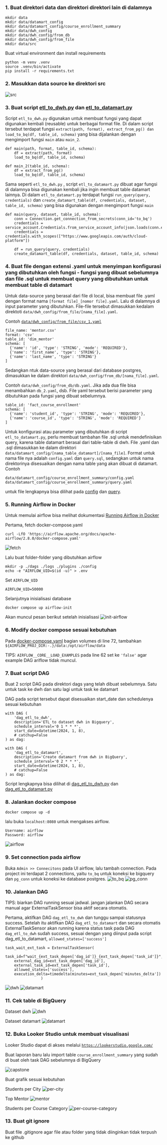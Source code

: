 ### 1. Buat direktori data dan direktori direktori lain di dalamnya
```
mkdir data
mkdir data/datamart_config
mkdir data/datamart_config/course_enrollment_summary
mkdir data/dwh_config
mkdir data/dwh_config/from_db
mkdir data/dwh_config/from_file
mkdir data/src
```

Buat virtual environment dan install requirements 
```
python -m venv .venv
source .venv/bin/activate
pip install -r requirements.txt
```

### 2. Masukkan data source ke direktori src
![src](imgs/src.png)

### 3. Buat script [etl_to_dwh.py](data/etl_to_dwh.py) dan [etl_to_datamart.py](data/etl_to_datamart.py)

Script ```etl_to_dwh.py``` digunakan untuk membuat fungsi yang dapat digunakan kembali (reusable) untuk berbagai format file. Di dalam script tersebut terdapat fungsi ```extract(path, format), extract_from_pg() dan load_to_bq(df, table_id, schema)``` yang bisa dijalankan dengan mengimport fungsi ```main``` atau ```main_2```.

```
def main(path, format, table_id, schema):
    df = extract(path, format)
    load_to_bq(df, table_id, schema)

def main_2(table_id, schema):
    df = extract_from_pg()
    load_to_bq(df, table_id, schema)
```

Sama seperti ```etl_to_dwh.py``` , script ```etl_to_datamart.py``` dibuat agar fungsi di dalamnya bisa digunakan kembali jika ingin membuat table datamart lainnya. Di dalam ```etl_to_datamart.py``` terdapat fungsi ```run_query(query, credentials)``` dan ```create_datamart_table(df, credentials, dataset, table_id, schema)``` yang bisa digunakan dengan mengimport fungsi ```main```
```
def main(query, dataset, table_id, schema):
    conn = Connection.get_connection_from_secrets(conn_id='to_bq')
    credentials = service_account.Credentials.from_service_account_info(json.loads(conn.extra_dejson['keyfile_dict']))
    credentials = credentials.with_scopes(["https://www.googleapis.com/auth/cloud-platform"])
    
    df = run_query(query, credentials)
    create_datamart_table(df, credentials, dataset, table_id, schema)
```

### 4. Buat file dengan extensi .yaml untuk menyimpan konfigurasi yang dibutuhkan oleh fungsi - fungsi yang dibuat sebelumnya dan file .sql untuk membuat query yang dibutuhkan untuk membuat table di datamart

Untuk data-source yang berasal dari file di local, bisa membuat file .yaml dengan format nama ```[format file]_[nomor file].yaml```. Lalu di dalamnya di input parameter yang dibutuhkan. File-file tersebut dimasukkan kedalam direktoti ```data/dwh_config/from_file/[nama_file].yaml```.

Contoh [```data/dwh_config/from_file/csv_1.yaml```](data/dwh_config/from_file/csv_1.yaml)

```
file_name: 'mentor.csv'
format: 'csv'
table_id: 'dim_mentor'
schema: [
  {'name': 'id', 'type': 'STRING', 'mode': 'REQUIRED'},
  {'name': 'first_name', 'type': 'STRING'},
  {'name': 'last_name', 'type': 'STRING'}
]
```

Sedangkan ntuk data-source yang berasal dari database postgres, dimasukkan ke dalam direktori ```data/dwh_config/from_db/[nama_file].yaml```.

Contoh ```data/dwh_config/from_db/db.yaml```. Jika ada dua file bisa menambahkan ```db_2.yaml```, dsb. File yaml tersebut berisi parameter yang dibutuhkan pada fungsi yang dibuat sebelumnya.

```
table_id: 'fact_course_enrollment'
schema: [
  {'name': 'student_id', 'type': 'STRING', 'mode': 'REQUIRED'},
  {'name': 'course_id', 'type': 'STRING', 'mode': 'REQUIRED'}
]
```

Untuk konfigurasi atau parameter yang dibutuhkan di script ```etl_to_datamart.py```, perlu membuat tambahan file .sql untuk mendefinisikan query, karena table datamart berasal dari table-table di dwh. File .yaml dan .sql dimasukkan ke dalam direktori ```data/datamart_config/[nama_table_datamart]/[nama_file]```. Format untuk nama file nya adalah ```config.yaml``` dan ```query.sql```, sedangkan untuk nama direktorinya disesuaikan dengan nama table yang akan dibuat di datamart.
Contoh

```
data/datamart_config/course_enrollment_summary/config.yaml
data/datamart_config/course_enrollment_summary/query.yaml
```
untuk file lengkapnya bisa dilihat pada [config](data/datamart_config/course_enrollment_summary/config.yaml) dan [query](data/datamart_config/course_enrollment_summary/query.yaml).

### 5. Running Airflow in Docker

Untuk memulai airflow bisa melihat dokumentasi [Running Airflow in Docker](https://airflow.apache.org/docs/apache-airflow/stable/howto/docker-compose/index.html)

Pertama, fetch docker-compose.yaml
```
curl -LfO 'https://airflow.apache.org/docs/apache-airflow/2.8.0/docker-compose.yaml'
```
![fetch](imgs/fetch.png)

Lalu buat folder-folder yang dibutuhkan airflow
```
mkdir -p ./dags ./logs ./plugins ./config
echo -e "AIRFLOW_UID=$(id -u)" > .env
```
Set ```AIRFLOW_UID```
```
AIRFLOW_UID=50000
```
Selanjutnya inisialisasi database
```
docker compose up airflow-init
```
Akan muncul pesan berikut setelah inisialisasi
![init-airflow](imgs/init.png)

### 6. Modify docker compose sesuai kebutuhan

Pada [docker-compose.yaml](docker-compose.yaml) bagian volumes di line 72, tambahkan ```${AIRFLOW_PROJ_DIR:-.}/data:/opt/airflow/data```

TIPS: ```AIRFLOW__CORE__LOAD_EXAMPLES``` pada line 62 set ke ```'false'``` agar example DAG ariflow tidak muncul.

### 7. Buat script DAG

Buat 2 script DAG pada direktori dags yang telah dibuat sebelumnya. Satu untuk task ke dwh dan satu lagi untuk task ke datamart

DAG pada script tersebut dapat disesuaikan start_date dan schedulenya sesuai kebutuhan
```
with DAG (
    'dag_etl_to_dwh',
    description='ETL to dataset dwh in Bigquery',
    schedule_interval='0 1 * * *',
    start_date=datetime(2024, 1, 8),
    # catchup=False
) as dag:
```
```
with DAG (
    'dag_etl_to_datamart',
    description='Create datamart from dwh in BigQuery',
    schedule_interval='0 2 * * *',
    start_date=datetime(2024, 1, 8),
    # catchup=False
) as dag:
```
Script lengkapnya bisa dilihat di [dag_etl_to_dwh.py](dags/dag_etl_to_dwh.py) dan [dag_etl_to_datamart.py](dags/dag_etl_to_datamart.py)

### 8. Jalankan docker compose
```
docker compose up -d
```
lalu buka ```localhost:8080``` untuk mengakses airflow. 
```
Username: airflow
Password: airflow
```
![airflow](imgs/airflow.png)

### 9. Set connection pada airflow

Buka ```Admin >> Connecitons``` pada UI airflow, lalu tambah connection. Pada project ini terdapat 2 connections, yaitu ```to_bq``` untuk koneksi ke bigquery dan ```pg_conn``` untuk koneksi ke database postgres.
![to_bq](imgs/conn.png)
![pg_conn](imgs/pg_conn.png)

### 10. Jalankan DAG 
TIPS: biarkan DAG running sesuai jadwal. jangan jalankan DAG secara manual agar ExternalTaskSensor bisa aktif secara otomatis.

Pertama, aktifkan DAG ```dag_etl_to_dwh``` dan tunggu sampai statusnya success. Setelah itu aktifkan DAG ```dag_etl_to_datamart``` dan secara otomatis ExternalTaskSensor akan running karena status task pada DAG ```dag_etl_to_dwh``` sudah success, sesuai dengan yang diinput pada script dag_etl_to_datamart, ```allowed_states=['success']```
```
task_wait_ext_task = ExternalTaskSensor(
    task_id=f"wait_{ext_task_depen['dag_id']}_{ext_task_depen['task_id']}",
    external_dag_id=ext_task_depen['dag_id'],
    external_task_id=ext_task_depen['task_id'],
    allowed_states=['success'],
    execution_delta=timedelta(minutes=ext_task_depen['minutes_delta'])
                )
```

![dwh](imgs/dag-dwh.png)
![datamart](imgs/dag-datamart.png)

### 11. Cek table di BigQuery

Dataset dwh
![dwh](imgs/dwh.png)

Dataset datamart
![datamart](imgs/datamart.png)

### 12. Buka Looker Studio untuk membuat visualisasi

Looker Studio dapat di akses melalui [```https://lookerstudio.google.com/```](https://lookerstudio.google.com/)

Buat laporan baru lalu import table ```course_enrollment_summary``` yang sudah di buat oleh task DAG sebelumnya di BigQuery

![capstone](imgs/capstone.png)

Buat grafik sesuai kebutuhan

Students per City
![per-city](imgs/per-city.png)

Top Mentor
![mentor](imgs/mentor.png)

Students per Course Category
![per-course-category](imgs/per-course-category.png)

### 13. Buat git ignore
Buat file .gitignore agar file atau folder yang tidak diinginkan tidak terpush ke github


